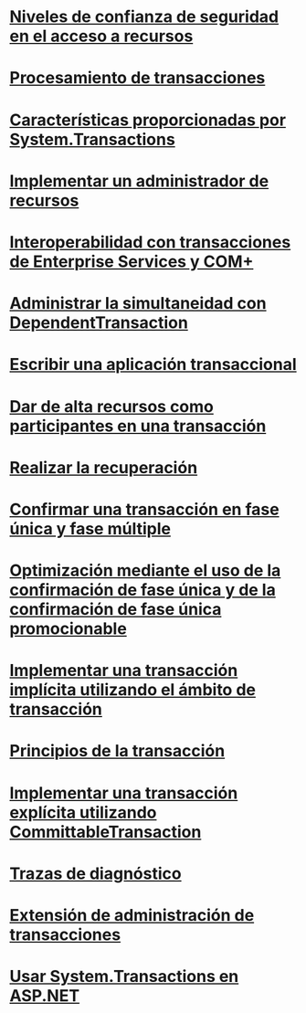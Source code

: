 # [Niveles de confianza de seguridad en el acceso a recursos ](security-trust-levels-in-accessing-resources.md)
# [Procesamiento de transacciones ](index.md)
# [Características proporcionadas por System.Transactions ](features-provided-by-system-transactions.md)
# [Implementar un administrador de recursos ](implementing-a-resource-manager.md)
# [Interoperabilidad con transacciones de Enterprise Services y COM+ ](interoperability-with-enterprise-services-and-com-transactions.md)
# [Administrar la simultaneidad con DependentTransaction ](managing-concurrency-with-dependenttransaction.md)
# [Escribir una aplicación transaccional ](writing-a-transactional-application.md)
# [Dar de alta recursos como participantes en una transacción ](enlisting-resources-as-participants-in-a-transaction.md)
# [Realizar la recuperación ](performing-recovery.md)
# [Confirmar una transacción en fase única y fase múltiple ](committing-a-transaction-in-single-phase-and-multi-phase.md)
# [Optimización mediante el uso de la confirmación de fase única y de la confirmación de fase única promocionable ](optimization-spc-and-promotable-spn.md)
# [Implementar una transacción implícita utilizando el ámbito de transacción ](implementing-an-implicit-transaction-using-transaction-scope.md)
# [Principios de la transacción ](transaction-fundamentals.md)
# [Implementar una transacción explícita utilizando CommittableTransaction ](implementing-an-explicit-transaction-using-committabletransaction.md)
# [Trazas de diagnóstico ](diagnostic-traces.md)
# [Extensión de administración de transacciones ](transaction-management-escalation.md)
# [Usar System.Transactions en ASP.NET](using-system-transactions-in-aspnet.md)
